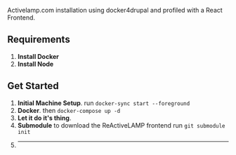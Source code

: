 Activelamp.com installation using docker4drupal and profiled with a React Frontend. 

## Requirements
1. **Install Docker**
2. **Install Node**

## Get Started
1. **Initial Machine Setup**. run `docker-sync start --foreground`
2. **Docker**. then `docker-compose up -d`
3. **Let it do it's thing**.
4. **Submodule** to download the ReActiveLAMP frontend run `git submodule init`
5. ****